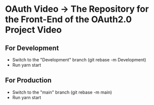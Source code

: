 # OAuth Video -> The Repository for the Front-End of the OAuth2.0 Project Video



## For Development
* Switch to the "Development" branch (git rebase -m Development)
* Run yarn start

## For Production
* Switch to the "main" branch (git rebase -m main)
* Run yarn start

